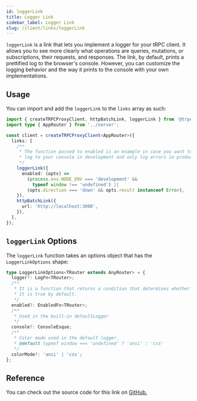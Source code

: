 ```yaml
---
id: loggerLink
title: Logger Link
sidebar_label: Logger Link
slug: /client/links/loggerLink
---
```


`loggerLink` is a link that lets you implement a logger for your tRPC client. It allows you to see more clearly what operations are queries, mutations, or subscriptions, their requests, and responses. The link, by default, prints a prettified log to the browser's console. However, you can customize the logging behavior and the way it prints to the console with your own implementations.

## Usage

You can import and add the `loggerLink` to the `links` array as such:

```ts title="client/index.ts"
import { createTRPCProxyClient, httpBatchLink, loggerLink } from '@trpc/client';
import type { AppRouter } from '../server';

const client = createTRPCProxyClient<AppRouter>({
  links: [
    /**
     * The function passed to enabled is an example in case you want to the link to
     * log to your console in development and only log errors in production
     */
    loggerLink({
      enabled: (opts) =>
        (process.env.NODE_ENV === 'development' &&
          typeof window !== 'undefined') ||
        (opts.direction === 'down' && opts.result instanceof Error),
    }),
    httpBatchLink({
      url: 'http://localhost:3000',
    }),
  ],
});
```

## `loggerLink` Options

The `loggerLink` function takes an options object that has the `LoggerLinkOptions` shape:

```ts
type LoggerLinkOptions<TRouter extends AnyRouter> = {
  logger?: LogFn<TRouter>;
  /**
   * It is a function that returns a condition that determines whether to enable the logger.
   * It is true by default.
   */
  enabled?: EnabledFn<TRouter>;
  /**
   * Used in the built-in defaultLogger
   */
  console?: ConsoleEsque;
  /**
   * Color mode used in the default logger.
   * @default typeof window === 'undefined' ? 'ansi' : 'css'
   */
  colorMode?: 'ansi' | 'css';
};
```

## Reference

You can check out the source code for this link on [GitHub.](https://github.com/trpc/trpc/blob/main/packages/client/src/links/loggerLink.ts)
